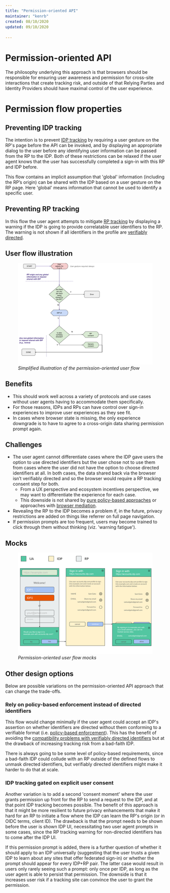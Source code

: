 ```yaml
---
title: "Permission-oriented API"
maintainer: "kenrb"
created: 08/10/2020
updated: 09/10/2020

---
```


# Permission-oriented API

The philosophy underlying this approach is that browsers should be responsible for ensuring user awareness and permission for cross-site interactions that create tracking risk, and outside of that Relying Parties and Identity Providers should have maximal control of the user experience.

# Permission flow properties

## Preventing IDP tracking
The intention is to prevent [IDP tracking](glossary.md#idp-tracking) by requiring a user gesture on the RP's page before the API can be invoked, and by displaying an appropriate dialog to the user before any identifying user information can be passed from the RP to the IDP. Both of these restrictions can be relaxed if the user agent knows that the user has successfully completed a sign-in with this RP and IDP before.

This flow contains an implicit assumption that 'global' information (including the RP’s origin) can be shared with the IDP based on a user gesture on the RP page. Here 'global' means information that cannot be used to identify a specific user.

## Preventing RP tracking
In this flow the user agent attempts to mitigate [RP tracking](glossary.md#rp-tracking) by displaying a warning if the IDP is going to provide correlatable user identifiers to the RP. The warning is not shown if all identifiers in the profile are [verifiably directed](directed_identifiers.md#verifiably-directed-identifiers).

## User flow illustration
<figure>
  <img src="./static/permission_based_flow.svg"/>
  <figcaption><em>Simplified illustration of the permission-oriented user flow</em></figcaption>
</figure>

## Benefits
* This should work well across a variety of protocols and use cases without user agents having to accommodate them specifically.
* For those reasons, IDPs and RPs can have control over sign-in experiences to improve user experiences as they see fit.
* In cases where browser state is missing, the only experience downgrade is to have to agree to a cross-origin data sharing permission prompt again.

## Challenges
* The user agent cannot differentiate cases where the IDP gave users the option to use directed identifiers but the user chose not to use them from cases where the user did not have the option to choose directed identifiers at all. In both cases, the data shared back via the browser isn’t verifiably directed and so the browser would require a RP tracking consent step for both.
  * From a UX perspective and ecosystem incentives perspective, we may want to differentiate the experience for each case.
  * This downside is not shared by [pure policy-based approaches](#rely-on-policy-based-enforcement-instead-of-directed-identifiers) or approaches with [browser mediation](mediation_oriented_api.md).
* Revealing the RP to the IDP becomes a problem if, in the future, privacy restrictions are added on things like referrer on full page navigation.
* If permission prompts are too frequent, users may become trained to click through them without thinking (viz. 'warning fatigue').

## Mocks

<figure>
  <img src="./static/mock19.svg"/>
  <figcaption><em>Permission-oriented user flow mocks</em></figcaption>
</figure>

## Other design options

Below are possible variations on the permission-oriented API approach that can change the trade-offs.

### Rely on policy-based enforcement instead of directed identifiers
This flow would change minimally if the user agent could accept an IDP's assertion on whether identifiers are directed without them conforming to a verifiable format (i.e. [policy-based enforcement](directed_identifiers.md#policy-based-approach)). This has the benefit of avoiding the [compatibility problems with verifiably directed identifiers](directed_identifiers.md#caveats-of-verifiably-directed-identifiers) but at the drawback of increasing tracking risk from a bad-faith IDP.

There is always going to be some level of policy-based requirements, since a bad-faith IDP could collude with an RP outside of the defined flows to unmask directed identifiers, but verifiably directed identifiers might make it harder to do that at scale.

### IDP tracking gated on explicit user consent
Another variation is to add a second 'consent moment' where the user grants permission up front for the RP to send a request to the IDP, and at that point IDP tracking becomes possible. The benefit of this approach is that it might be more resilient to future privacy enhancements that make it hard for an RP to initiate a flow where the IDP can learn the RP's origin (or in OIDC terms, client ID). The drawback is that the prompt needs to be shown before the user is shown IDP UI, necessitating two user agent prompts in some cases, since the RP tracking warning for non-directed identifiers has to come after the IDP UI.

If this permission prompt is added, there is a further question of whether it should apply to an IDP universally (suggesting that the user trusts a given IDP to learn about any sites that offer federated sign-in) or whether the prompt should appear for every IDP+RP pair. The latter case would result in users only rarely seeing such a prompt: only once per IDP, as long as the user agent is able to persist that permission. The downside is that it increases user risk if a tracking site can convince the user to grant the permission.
